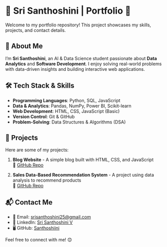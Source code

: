 # 🌟 Sri Santhoshini | Portfolio 🌟

Welcome to my portfolio repository! This project showcases my skills, projects, and contact details.

## 📌 About Me
I’m **Sri Santhoshini**, an AI & Data Science student passionate about **Data Analytics** and **Software Development**. I enjoy solving real-world problems with data-driven insights and building interactive web applications.

## 🛠️ Tech Stack & Skills
- **Programming Languages**: Python, SQL, JavaScript  
- **Data & Analytics**: Pandas, NumPy, Power BI, Scikit-learn  
- **Web Development**: HTML, CSS, JavaScript (Basic)  
- **Version Control**: Git & GitHub  
- **Problem-Solving**: Data Structures & Algorithms (DSA)  

## 📂 Projects
Here are some of my projects:

1. **Blog Website** - A simple blog built with HTML, CSS, and JavaScript  
   🔗 [GitHub Repo](https://github.com/Santhoshiini/BLOG)  

2. **Sales Data-Based Recommendation System** - A project using data analysis to recommend products  
   🔗 [GitHub Repo](https://github.com/Santhoshiini/Sales-Data-Analysis)  

## 📬 Contact Me
- 📧 Email: [srisanthoshini25@gmail.com](mailto:srisanthoshini25@gmail.com)  
- 🔗 LinkedIn: [Sri Santhoshini V](https://www.linkedin.com/in/sri-santhoshini)  
- 🖥️ GitHub: [Santhoshiini](https://github.com/Santhoshiini)  

Feel free to connect with me! 😊  
